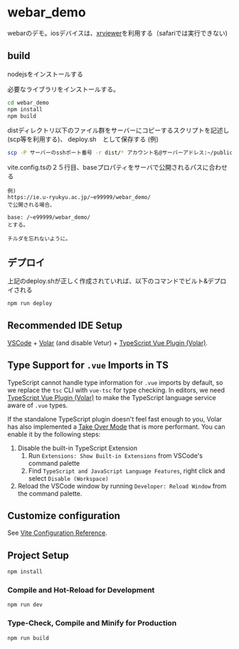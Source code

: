 # webar_demo

webarのデモ。iosデバイスは、[xrviewer](https://labs.mozilla.org/projects/webxr-viewer/)を利用する（safariでは実行できない)

## build
nodejsをインストールする

必要なライブラリをインストールする。
```sh
cd webar_demo
npm install
npm build
```

distディレクトリ以下のファイル群をサーバーにコピーするスクリプトを記述し(scp等を利用する)、
deploy.sh　として保存する
(例)
```sh
scp -P サーバーのsshポート番号 -r dist/* アカウント名@サーバーアドレス:~/public_html/webxr
```

vite.config.tsの２５行目、baseプロパティをサーバで公開されるパスに合わせる

```
例)
https://ie.u-ryukyu.ac.jp/~e99999/webar_demo/
で公開される場合、

base: /~e99999/webar_demo/
とする。

チルダを忘れないように。
```

## デプロイ
上記のdeploy.shが正しく作成されていれば、以下のコマンドでビルト&デプロイされる　
```sh
npm run deploy
```

## Recommended IDE Setup

[VSCode](https://code.visualstudio.com/) + [Volar](https://marketplace.visualstudio.com/items?itemName=Vue.volar) (and disable Vetur) + [TypeScript Vue Plugin (Volar)](https://marketplace.visualstudio.com/items?itemName=Vue.vscode-typescript-vue-plugin).

## Type Support for `.vue` Imports in TS

TypeScript cannot handle type information for `.vue` imports by default, so we replace the `tsc` CLI with `vue-tsc` for type checking. In editors, we need [TypeScript Vue Plugin (Volar)](https://marketplace.visualstudio.com/items?itemName=Vue.vscode-typescript-vue-plugin) to make the TypeScript language service aware of `.vue` types.

If the standalone TypeScript plugin doesn't feel fast enough to you, Volar has also implemented a [Take Over Mode](https://github.com/johnsoncodehk/volar/discussions/471#discussioncomment-1361669) that is more performant. You can enable it by the following steps:

1. Disable the built-in TypeScript Extension
    1) Run `Extensions: Show Built-in Extensions` from VSCode's command palette
    2) Find `TypeScript and JavaScript Language Features`, right click and select `Disable (Workspace)`
2. Reload the VSCode window by running `Developer: Reload Window` from the command palette.

## Customize configuration

See [Vite Configuration Reference](https://vitejs.dev/config/).

## Project Setup

```sh
npm install
```

### Compile and Hot-Reload for Development

```sh
npm run dev
```

### Type-Check, Compile and Minify for Production

```sh
npm run build
```
